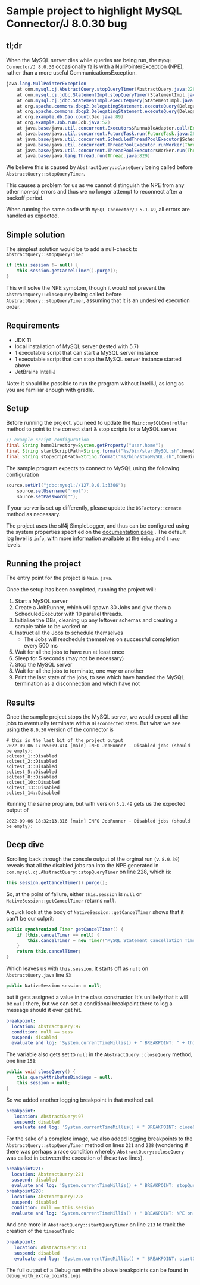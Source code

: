 # Sample project to highlight MySQL Connector/J 8.0.30 bug

## tl;dr

When the MySQL server dies while queries are being run, the `MySQL Connector/J 8.0.30` occasionally
fails with a NullPointerException (NPE), rather than a more useful CommunicationsException.

```java
java.lang.NullPointerException
    at com.mysql.cj.AbstractQuery.stopQueryTimer(AbstractQuery.java:228)
    at com.mysql.cj.jdbc.StatementImpl.stopQueryTimer(StatementImpl.java:643)
    at com.mysql.cj.jdbc.StatementImpl.executeQuery(StatementImpl.java:1182)
    at org.apache.commons.dbcp2.DelegatingStatement.executeQuery(DelegatingStatement.java:329)
    at org.apache.commons.dbcp2.DelegatingStatement.executeQuery(DelegatingStatement.java:329)
    at org.example.db.Dao.count(Dao.java:89)
    at org.example.Job.run(Job.java:52)
    at java.base/java.util.concurrent.Executors$RunnableAdapter.call(Executors.java:515)
    at java.base/java.util.concurrent.FutureTask.run(FutureTask.java:264)
    at java.base/java.util.concurrent.ScheduledThreadPoolExecutor$ScheduledFutureTask.run(ScheduledThreadPoolExecutor.java:304)
    at java.base/java.util.concurrent.ThreadPoolExecutor.runWorker(ThreadPoolExecutor.java:1128)
    at java.base/java.util.concurrent.ThreadPoolExecutor$Worker.run(ThreadPoolExecutor.java:628)
    at java.base/java.lang.Thread.run(Thread.java:829)
```

We believe this is caused by `AbstractQuery::closeQuery` being called before
`AbstractQuery::stopQueryTimer`.

This causes a problem for us as we cannot distinguish the NPE from any other non-sql errors and
thus we no longer attempt to reconnect after a backoff period.

When running the same code with `MySQL Connector/J 5.1.49`, all errors are handled as expected.

## Simple solution
The simplest solution would be to add a null-check to `AbstractQuery::stopQueryTimer`
```java
if (this.session != null) {
    this.session.getCancelTimer().purge();
}
```
This will solve the NPE symptom, though it would not prevent the `AbstractQuery::closeQuery` 
being called before `AbstractQuery::stopQueryTimer`, assuming that it is an undesired execution 
order.

## Requirements

* JDK 11
* local installation of MySQL server (tested with 5.7)
* 1 executable script that can start a MySQL server instance
* 1 executable script that can stop the MySQL server instance started above
* JetBrains IntelliJ

Note: it should be possible to run the program without IntelliJ, as long as you are familiar
enough with gradle.

## Setup

Before running the project, you need to update the `Main::mySQLController` method to point to the
correct start & stop scripts for a MySQL server.

```java
// example script configuration
final String homeDirectory=System.getProperty("user.home");
final String startScriptPath=String.format("%s/bin/startMySQL.sh",homeDirectory);
final String stopScriptPath=String.format("%s/bin/stopMySQL.sh",homeDirectory);
```

The sample program expects to connect to MySQL using the following configuration

```java
source.setUrl("jdbc:mysql://127.0.0.1:3306");
    source.setUsername("root");
    source.setPassword("");
```

If your server is set up differently, please update the `DSFactory::create` method as necessary.

The project uses the slf4j SimpleLogger, and thus can be configured using the system properties
specified on the [documentation page](https://www.slf4j.org/api/org/slf4j/impl/SimpleLogger.html)
. The default log level is `info`, with more information available at the `debug` and `trace`
levels.

## Running the project

The entry point for the project is `Main.java`.

Once the setup has been completed, running the project will:

1. Start a MySQL server
2. Create a JobRunner, which will spawn 30 Jobs and give them a ScheduledExecutor with 10
   parallel threads.
3. Initialise the DBs, cleaning up any leftover schemas and creating a sample table to be worked on
4. Instruct all the Jobs to schedule themselves
    * The Jobs will reschedule themselves on successful completion every 500 ms
5. Wait for all the jobs to have run at least once
6. Sleep for 5 seconds (may not be necessary)
7. Stop the MySQL server
8. Wait for all the jobs to terminate, one way or another
9. Print the last state of the jobs, to see which have handled the MySQL termination as a
   disconnection and which have not

## Results

Once the sample project stops the MySQL server, we would expect all the jobs to eventually
terminate with a `Disconnected` state. But what we see using the `8.0.30` version of the connector
is

```shell
# this is the last bit of the project output
2022-09-06 17:55:09.414 [main] INFO JobRunner - Disabled jobs (should be empty):
sqltest_1::Disabled
sqltest_2::Disabled
sqltest_3::Disabled
sqltest_5::Disabled
sqltest_8::Disabled
sqltest_10::Disabled
sqltest_13::Disabled
sqltest_14::Disabled
```

Running the same program, but with version `5.1.49` gets us the expected output of

```shell
2022-09-06 18:32:13.316 [main] INFO JobRunner - Disabled jobs (should be empty):

```

## Deep dive

Scrolling back through the console output of the orginal run (v. `8.0.30`) reveals that all the
disabled jobs ran into the NPE generated in `com.mysql.cj.AbstractQuery::stopQueryTimer` on line
228, which is:
```java
this.session.getCancelTimer().purge();
```
So, at the point of failure, either `this.session` is `null` or `NativeSession::getCancelTimer` 
returns `null`.

A quick look at the body of `NativeSession::getCancelTimer` shows that it can't be our culprit:
```java
public synchronized Timer getCancelTimer() {
    if (this.cancelTimer == null) {
        this.cancelTimer = new Timer("MySQL Statement Cancellation Timer", Boolean.TRUE);
    }
    return this.cancelTimer;
}
```
Which leaves us with `this.session`. It starts off as `null` on `AbstractQuery.java` line `53`
```java
public NativeSession session = null;
```
but it gets assigned a value in the class constructor. It's unlikely that it will be `null` 
there, but we can set a conditional breakpoint there to log a message should it ever get hit.
```yaml
breakpoint:
  location: AbstractQuery:97
  condition: null == sess
  suspend: disabled
  evaluate and log: 'System.currentTimeMillis() + " BREAKPOINT: " + this + " with null parameter || Stack: " + Arrays. toString(Thread.currentThread().getStackTrace())'
```

The variable also gets set to `null` in the `AbstractQuery::closeQuery` method, one line `158`:
```java
public void closeQuery() {
    this.queryAttributesBindings = null;
    this.session = null;
}
```
So we added another logging breakpoint in that method call.
```yaml
breakpoint:
   location: AbstractQuery:97
   suspend: disabled
   evaluate and log: 'System.currentTimeMillis() + " BREAKPOINT: closeQuery on " + this + " with " + this.session + " || Stack: " + Arrays.toString(Thread.currentThread().getStackTrace())'
```
For the sake of a complete image, we also added logging breakpoints to the 
`AbstractQuery::stopQueryTimer` method on lines `221` and `228` (wondering if there was perhaps 
a race condition whereby `AbstractQuery::closeQuery` was called in between the execution of 
these two lines).
```yaml
breakpoint221:
  location: AbstractQuery:221
  suspend: disabled
  evaluate and log: 'System.currentTimeMillis() + " BREAKPOINT: stopQueryTimer on " + this + " with " + this.session + " and " + timeoutTask + " || Stack: " + Arrays.toString(Thread.currentThread().getStackTrace())'
breakpoint228:
  location: AbstractQuery:228
  suspend: disabled
  condition: null == this.session
  evaluate and log: 'System.currentTimeMillis() + " BREAKPOINT: NPE on " + this + " with " + timeoutTask + " || Stack: " + Arrays.toString(Thread.currentThread().getStackTrace())'
```
And one more in `AbstractQuery::startQueryTimer` on line `213` to track the creation of the 
`timeoutTask`:
```yaml
breakpoint:
   location: AbstractQuery:213
   suspend: disabled
   evaluate and log: 'System.currentTimeMillis() + " BREAKPOINT: startQueryTimer on " + this + " with " + this.session + " and " + timeoutTask + " || Stack: " + Arrays.toString(Thread.currentThread().getStackTrace())'
```
The full output of a Debug run with the above breakpoints can be found in `debug_with_extra_points.logs`
